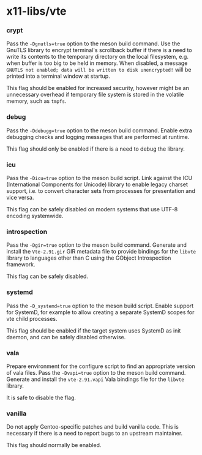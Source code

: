 # x11-libs/vte

### crypt
Pass the `-Dgnutls=true` option to the meson build command. Use the GnuTLS library to encrypt terminal's scrollback buffer if there is a need to write its contents to the temporary directory on the local filesystem, e.g. when buffer is too big to be held in memory. When disabled, a message `GNUTLS not enabled; data will be written to disk unencrypted!` will be printed into a terminal window at startup.

This flag should be enabled for increased security, however might be an unnecessary overhead if temporary file system is stored in the volatile memory, such as `tmpfs`.

### debug
Pass the `-Ddebugg=true` option to the meson build command. Enable extra debugging checks and logging messages that are performed at runtime.

This flag should only be enabled if there is a need to debug the library.

### icu
Pass the `-Dicu=true` option to the meson build script. Link against the ICU (International Components for Unicode) library to enable legacy charset support, i.e. to convert character sets from processes for presentation and vice versa.

This flag can be safely disabled on modern systems that use UTF-8 encoding systemwide.

### introspection
Pass the `-Dgir=true` option to the meson build command. Generate and install the `Vte-2.91.gir` GIR metadata file to provide bindings for the `libvte` library to languages other than C using the GObject Introspection framework.

This flag can be safely disabled.

### systemd
Pass the `-D_systemd=true` option to the meson build script. Enable support for SystemD, for example to allow creating a separate SystemD scopes for vte child processes.

This flag should be enabled if the target system uses SystemD as init daemon, and can be safely disabled otherwise.

### vala
Prepare environment for the configure script to find an appropriate version of vala files. Pass the `-Dvapi=true` option to the meson build command. Generate and install the `vte-2.91.vapi` Vala bindings file for the `libvte` library.

It is safe to disable the flag.

### vanilla
Do not apply Gentoo-specific patches and build vanilla code. This is necessary if there is a need to report bugs to an upstream maintainer.

This flag should normally be enabled.
